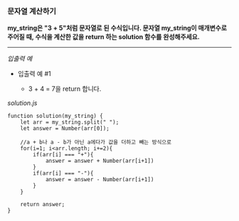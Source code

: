 ### 문자열 계산하기

**my_string은 "3 + 5"처럼 문자열로 된 수식입니다. 문자열 my_string이 매개변수로 주어질 때, 수식을 계산한 값을 return 하는 solution 함수를 완성해주세요.**

---

_입출력 예_

- 입출력 예 #1

  - 3 + 4 = 7을 return 합니다.

_solution.js_

```
function solution(my_string) {
    let arr = my_string.split(" ");
    let answer = Number(arr[0]);

    //a + b나 a - b가 아닌 a에다가 값을 더하고 빼는 방식으로
    for(i=1; i<arr.length; i+=2){
        if(arr[i] === "+"){
            answer = answer + Number(arr[i+1])
        }
        if(arr[i] === "-"){
            answer = answer - Number(arr[i+1])
        }
    }

    return answer;
}
```
